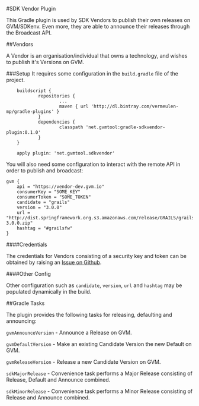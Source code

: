#SDK Vendor Plugin

This Gradle plugin is used by SDK Vendors to publish their own releases on GVM/SDKenv. Even more, they are able to announce their releases through the Broadcast API.

##Vendors

A Vendor is an organisation/individual that owns a technology, and wishes to publish it's Versions on GVM.

###Setup
It requires some configuration in the `build.gradle` file of the project.

        buildscript {
                repositories {
                        ...
                        maven { url 'http://dl.bintray.com/vermeulen-mp/gradle-plugins' }
                }
                dependencies {
                        classpath 'net.gvmtool:gradle-sdkvendor-plugin:0.1.0'
                }
        }

        apply plugin: 'net.gvmtool.sdkvendor'

You will also need some configuration to interact with the remote API in order to publish and broadcast:

	gvm {
		api = "https://vendor-dev.gvm.io"
		consumerKey = "SOME_KEY"
		consumerToken = "SOME_TOKEN"
		candidate = "grails"
		version = "3.0.0"
		url = "http://dist.springframework.org.s3.amazonaws.com/release/GRAILS/grails-3.0.0.zip"
		hashtag = "#grailsfw"
	}

####Credentials

The credentials for Vendors consisting of a security key and token can be obtained by raising an [Issue on Github](https://github.com/gvmtool/gradle-sdkvendor-plugin/issues).

####Other Config

Other configuration such as `candidate`, `version`, `url` and `hashtag` may be populated dynamically in the build.

##Gradle Tasks

The plugin provides the following tasks for releasing, defaulting and announcing:

`gvmAnnounceVersion` - Announce a Release on GVM.

`gvmDefaultVersion` - Make an existing Candidate Version the new Default on GVM.

`gvmReleaseVersion` - Release a new Candidate Version on GVM.

`sdkMajorRelease` - Convenience task performs a Major Release consisting of Release, Default and Announce combined.

`sdkMinorRelease` - Convenience task performs a Minor Release consisting of Release and Announce combined.